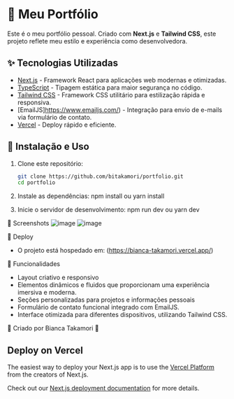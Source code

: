 # 📖 Meu Portfólio 

Este é o meu portfólio pessoal. Criado com **Next.js** e **Tailwind CSS**, este projeto reflete meu estilo e experiência como desenvolvedora.

## ✨ Tecnologias Utilizadas

- [Next.js](https://nextjs.org/) - Framework React para aplicações web modernas e otimizadas.
- [TypeScript](https://www.typescriptlang.org/) - Tipagem estática para maior segurança no código.
- [Tailwind CSS](https://tailwindcss.com/) - Framework CSS utilitário para estilização rápida e responsiva.
- [EmailJS]https://www.emailjs.com/) - Integração para envio de e-mails via formulário de contato.
- [Vercel](https://vercel.com/) - Deploy rápido e eficiente.
## 🔧 Instalação e Uso

1. Clone este repositório:
   ```sh
   git clone https://github.com/bitakamori/portfolio.git
   cd portfolio
2. Instale as dependências:
   npm install ou yarn install

3. Inicie o servidor de desenvolvimento:
  npm run dev  ou yarn dev
  
📸 Screenshots
![image](https://github.com/user-attachments/assets/8130ce47-c585-46f0-9dc5-fc370c4aa962)
![image](https://github.com/user-attachments/assets/be06f92c-1e50-499f-9862-94f984b2841a)



🚀 Deploy
- O projeto está hospedado em: (https://bianca-takamori.vercel.app/)

📌 Funcionalidades
- Layout criativo e responsivo
- Elementos dinâmicos e fluidos que proporcionam uma experiência imersiva e moderna.
- Seções personalizadas para projetos e informações pessoais
- Formulário de contato funcional integrado com EmailJS.
- Interface otimizada para diferentes dispositivos, utilizando Tailwind CSS.

💙 Criado por Bianca Takamori 🚀


## Deploy on Vercel

The easiest way to deploy your Next.js app is to use the [Vercel Platform](https://vercel.com/new?utm_medium=default-template&filter=next.js&utm_source=create-next-app&utm_campaign=create-next-app-readme) from the creators of Next.js.

Check out our [Next.js deployment documentation](https://nextjs.org/docs/app/building-your-application/deploying) for more details.
